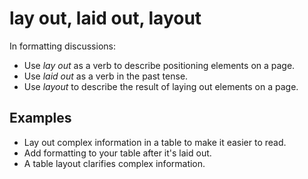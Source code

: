 # lay out, laid out, layout

In formatting discussions:

- Use *lay out* as a verb to describe positioning elements on a page.
- Use *laid out* as a verb in the past tense.
- Use *layout* to describe the result of laying out elements on a page.

## Examples

- Lay out complex information in a table to make it easier to read.
- Add formatting to your table after it's laid out.  
- A table layout clarifies complex information.
